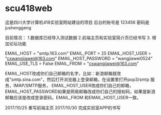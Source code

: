 # scu418web
这是四川大学计算机418实验室网站建设的项目
后台的账号是 123456 
密码是 jushenggeng

目前情况：
1.数据库已经导入测试数据
2.前端主页和实验室简介页已经书写
3. 增加论坛功能

EMAIL_HOST = "smtp.163.com"
EMAIL_PORT = 25
EMAIL_HOST_USER = "cswangjiawei@163.com"
EMAIL_HOST_PASSWORD = "wangjiawei0524"
EMAIL_USE_TLS = False
EMAIL_FROM = "cswangjiawei@163.com"

EMAIL_HOST改成你们自己邮箱的名字，比如：新浪邮箱就改成"smtp.sina.com"，然后打开浏览器上登录邮箱，在设置里打开pop3/smtp 服务，IMAP/SMTP服务，
EMAIL_HOST_USER改成你们自己的邮箱，EMAIL_HOST_PASSWORD如果是网易邮箱改成你们自己的授权码，如果是新浪邮箱应该是改成登录密码，EMAIL_FROM 和EMAIL_HOST_USER一致。 

2017/10/25 重写前端主页
2017/10/30 完成实验室APP的书写
